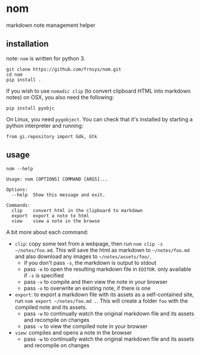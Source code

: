 # nom

markdown note management helper

## installation

note: `nom` is written for python 3.

```
git clone https://github.com/frnsys/nom.git
cd nom
pip install .
```

If you wish to use `nomadic clip` (to convert clipboard HTML into markdown notes) on OSX, you also need the following:

    pip install pyobjc

On Linux, you need `pygobject`. You can check that it's installed by starting a python interpreter and running:

    from gi.repository import Gdk, Gtk

## usage

```
nom --help

Usage: nom [OPTIONS] COMMAND [ARGS]...

Options:
  --help  Show this message and exit.

Commands:
  clip    convert html in the clipboard to markdown
  export  export a note to html
  view    view a note in the browse
```

A bit more about each command:

- `clip`: copy some text from a webpage, then run `nom clip -s ~/notes/foo.md`. This will save the html as markdown to `~/notes/foo.md` and also download any images to `~/notes/assets/foo/`.
    - if you don't pass `-s`, the markdown is output to stdout
    - pass `-e` to open the resulting markdown file in `EDITOR`. only available if `-s` is specified
    - pass `-v` to compile and then view the note in your browser
    - pass `-o` to overwrite an existing note, if there is one
- `export`: to export a markdown file with its assets as a self-contained site, run `nom export ~/notes/foo.md .`. This will create a folder `foo` with the compiled note and its assets.
    - pass `-w` to continually watch the original markdown file and its assets and recompile on changes
    - pass `-v` to view the compiled note in your browser
- `view`: compiles and opens a note in the browser
    - pass `-w` to continually watch the original markdown file and its assets and recompile on changes
